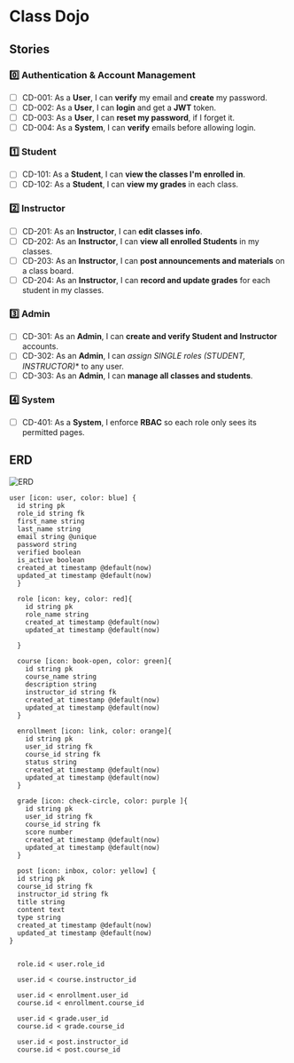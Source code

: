 # Class Dojo

## Stories

### :zero: Authentication & Account Management

- [ ] CD-001: As a **User**, I can **verify** my email and **create** my password.
- [ ] CD-002: As a **User**, I can **login** and get a **JWT** token.
- [ ] CD-003: As a **User**, I can **reset my password**, if I forget it.
- [ ] CD-004: As a **System**, I can **verify** emails before allowing login.

### :one: Student

- [ ] CD-101: As a **Student**, I can **view the classes I'm enrolled in**.
- [ ] CD-102: As a **Student**, I can **view my grades** in each class.

### :two: Instructor

- [ ] CD-201: As an **Instructor**, I can **edit classes info**.
- [ ] CD-202: As an **Instructor**, I can **view all enrolled Students** in my classes.
- [ ] CD-203: As an **Instructor**, I can **post announcements and materials** on a class board.
- [ ] CD-204: As an **Instructor**, I can **record and update grades** for each student in my classes.

### :three: Admin

- [ ] CD-301: As an **Admin**, I can **create and verify Student and Instructor** accounts.
- [ ] CD-302: As an **Admin**, I can *assign SINGLE roles (STUDENT, INSTRUCTOR)** to any user.
- [ ] CD-303: As an **Admin**, I can **manage all classes and students**.

### :four: System
- [ ] CD-401: As a **System**, I enforce **RBAC** so each role only sees its permitted pages. 

## ERD

![ERD](ERD.png)

```
user [icon: user, color: blue] {
  id string pk
  role_id string fk
  first_name string
  last_name string
  email string @unique
  password string
  verified boolean 
  is_active boolean
  created_at timestamp @default(now)
  updated_at timestamp @default(now)
  }

  role [icon: key, color: red]{
    id string pk
    role_name string
    created_at timestamp @default(now)
    updated_at timestamp @default(now)
  
  }

  course [icon: book-open, color: green]{
    id string pk
    course_name string
    description string
    instructor_id string fk
    created_at timestamp @default(now)
    updated_at timestamp @default(now)
  }

  enrollment [icon: link, color: orange]{
    id string pk
    user_id string fk
    course_id string fk
    status string
    created_at timestamp @default(now)
    updated_at timestamp @default(now)
  }  

  grade [icon: check-circle, color: purple ]{
    id string pk
    user_id string fk
    course_id string fk
    score number
    created_at timestamp @default(now)
    updated_at timestamp @default(now)
  }

  post [icon: inbox, color: yellow] {
  id string pk
  course_id string fk
  instructor_id string fk
  title string
  content text
  type string
  created_at timestamp @default(now)
  updated_at timestamp @default(now)
}


  role.id < user.role_id

  user.id < course.instructor_id

  user.id < enrollment.user_id
  course.id < enrollment.course_id

  user.id < grade.user_id
  course.id < grade.course_id

  user.id < post.instructor_id
  course.id < post.course_id


```